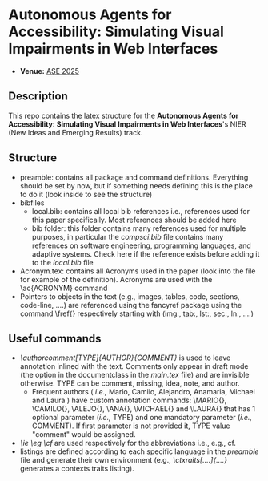 # Autonomous Agents for Accessibility: Simulating Visual Impairments in Web Interfaces

- **Venue:** [ASE 2025](https://conf.researchr.org/home/ase-2025) 

## Description
This repo contains the latex structure for the **Autonomous Agents for Accessibility: Simulating Visual Impairments in Web Interfaces**'s NIER (New Ideas and Emerging Results) track.


## Structure 

* preamble: contains all package and command definitions. Everything should be set by now, but if something needs defining this is the place to do it (look inside to see the structure)
* bibfiles
    * local.bib: contains all local bib references i.e., references used for this paper specifically. Most references should be added here
    * bib folder: this folder contains many references used for multiple purposes, in particular the _compsci.bib_ file contains many references on software engineering, programming languages, and adaptive systems. Check here if the reference exists before adding it to the _local.bib_ file
* Acronym.tex: contains all Acronyms used in the paper (look into the file for example of the definition). Acronyms are used with the \ac{ACRONYM} command
* Pointers to objects in the text (e.g., images, tables, code, sections, code-line, ....) are referenced using the fancyref package using the command \fref{} respectively starting with (img:, tab:, lst:, sec:, ln:, ....)


## Useful commands

* _\authorcomment[TYPE]{AUTHOR}{COMMENT}_ is used to leave annotation inlined with the text. Comments only appear in draft mode (the option in the documentclass in the _main.tex_ file) and are invisible otherwise. TYPE can be comment, missing, idea, note, and author.
   * Frequent authors ( _i.e.,_ Mario, Camilo, Alejandro, Anamaria, Michael and Laura ) have custom annotation commands: \MARIO{}, \CAMILO{}, \ALEJO{}, \ANA{}, \MICHAEL{} and \LAURA{} that has 1 optional parameter (_i.e.,_ TYPE) and one mandatory parameter (_i.e.,_ COMMENT). If first parameter is not provided it, TYPE value "comment" would be assigned.
* _\ie \eg \cf_ are used respectively for the abbreviations i.e., e.g., cf.
* listings are defined according to each specific language in the _preamble_ file and generate their own environment (e.g., _\ctxraits[....]{....}_ generates a contexts traits listing).

